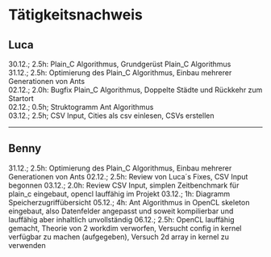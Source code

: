 # Tätigkeitsnachweis

## Luca

30.12.; 2.5h: Plain_C Algorithmus, Grundgerüst Plain_C Algorithmus\
31.12.; 2.5h: Optimierung des Plain_C Algorithmus, Einbau mehrerer Generationen von Ants\
02.12.; 2.0h: Bugfix Plain_C Algorithmus, Doppelte Städte und Rückkehr zum Startort\
02.12.; 0.5h; Struktogramm Ant Algorithmus\
03.12.; 2.5h; CSV Input, Cities als csv einlesen, CSVs erstellen

---
## Benny

31.12.; 2.5h: Optimierung des Plain_C Algorithmus, Einbau mehrerer Generationen von Ants
02.12.; 2.5h: Review von Luca´s Fixes, CSV Input begonnen
03.12.; 2.0h: Review CSV Input, simplen Zeitbenchmark für plain_c eingebaut, opencl lauffähig im Projekt
03.12.; 1h: Diagramm Speicherzugriffübersicht
05.12.; 4h: Ant Algorithmus in OpenCL skeleton eingebaut, also Datenfelder angepasst und soweit kompilierbar und lauffähig aber inhaltlich unvollständig
06.12.; 2.5h: OpenCL lauffähig gemacht, Theorie von 2 workdim verworfen, Versucht config in kernel verfügbar zu machen (aufgegeben), Versuch 2d array in kernel zu verwenden